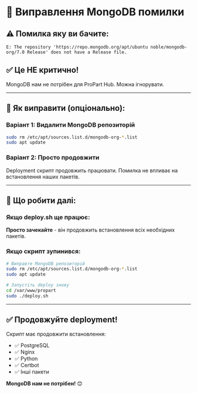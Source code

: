 # 🔧 Виправлення MongoDB помилки

## ⚠️ Помилка яку ви бачите:

```
E: The repository 'https://repo.mongodb.org/apt/ubuntu noble/mongodb-org/7.0 Release' does not have a Release file.
```

## ✅ Це НЕ критично!

MongoDB нам не потрібен для ProPart Hub. Можна ігнорувати.

---

## 🔧 Як виправити (опціонально):

### Варіант 1: Видалити MongoDB репозиторій
```bash
sudo rm /etc/apt/sources.list.d/mongodb-org-*.list
sudo apt update
```

### Варіант 2: Просто продовжити
Deployment скрипт продовжить працювати. Помилка не впливає на встановлення наших пакетів.

---

## 🚀 Що робити далі:

### Якщо deploy.sh ще працює:
**Просто зачекайте** - він продовжить встановлення всіх необхідних пакетів.

### Якщо скрипт зупинився:
```bash
# Виправте MongoDB репозиторій
sudo rm /etc/apt/sources.list.d/mongodb-org-*.list
sudo apt update

# Запустіть deploy знову
cd /var/www/propart
sudo ./deploy.sh
```

---

## ✅ Продовжуйте deployment!

Скрипт має продовжити встановлення:
- ✅ PostgreSQL
- ✅ Nginx  
- ✅ Python
- ✅ Certbot
- ✅ Інші пакети

**MongoDB нам не потрібен!** 😊

